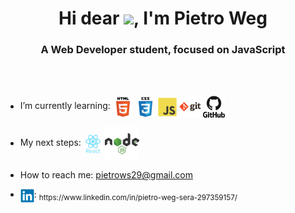 <h1 align="center">Hi dear <img src="https://raw.githubusercontent.com/kaueMarques/kaueMarques/master/hi.gif" width="30px">, I'm Pietro Weg</h1>
<h3 align="center">A Web Developer student, focused on JavaScript</h3>
<br>
<br>

- I’m currently learning: <span>
  <img src="https://github.com/devicons/devicon/blob/master/icons/html5/html5-original-wordmark.svg" alt="html-logo" width="32" align="center" height="32"/>
  <img src="https://github.com/devicons/devicon/blob/master/icons/css3/css3-original-wordmark.svg" alt="css-logo" width="32" align="center" height="32"/>
  <img src="https://github.com/devicons/devicon/blob/master/icons/javascript/javascript-original.svg" alt="js-logo" width="30" align="center" height="30"/>
  <img src="https://github.com/devicons/devicon/blob/master/icons/git/git-original-wordmark.svg" alt="git-logo" width="35" align="center" height="35"/>
  <img src="https://github.com/devicons/devicon/blob/master/icons/github/github-original-wordmark.svg" alt="github-logo" width="35" align="center" height="35"/>  
</span>

- My next steps:<span>
  <img src="https://github.com/devicons/devicon/blob/master/icons/react/react-original-wordmark.svg" alt="react-log" width="30" height="30" align="center"/>
  <img src="https://github.com/devicons/devicon/blob/master/icons/nodejs/nodejs-original-wordmark.svg" alt="node" width="55" height="55" align="center"/>

- How to reach me: pietrows29@gmail.com
- <span>
   <img src="https://github.com/devicons/devicon/blob/master/icons/linkedin/linkedin-plain.svg" width="22" align="left" height="22"/>:
  <sub>https://www.linkedin.com/in/pietro-weg-sera-297359157/</sub>
  </span>
  
